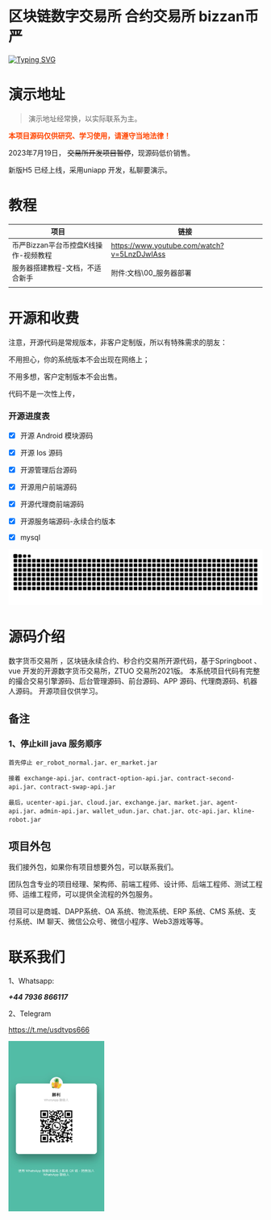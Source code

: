 # 区块链数字交易所 合约交易所 bizzan币严

[![Typing SVG](https://readme-typing-svg.herokuapp.com?font=Fira+Code&weight=200&size=16&pause=1000&width=502&lines=Hey%EF%BC%8CI+am+%E5%98%89%E7%A6%BE%E6%9C%9B%E5%B2%97+My+Telegram+is+%40usdtvps666)](https://git.io/typing-svg)

# 演示地址

> 演示地址经常换，以实际联系为主。

**<font color=OrangeRed>本项目源码仅供研究、学习使用，请遵守当地法律！</font>**

2023年7月19日， ~~交易所开发项目暂停~~，现源码低价销售。

新版H5 已经上线，采用uniapp 开发，私聊要演示。



# 教程

| 项目                                 | 链接                                        |
| ------------------------------------ | ------------------------------------------- |
| 币严Bizzan平台币控盘K线操作-视频教程 | https://www.youtube.com/watch?v=5LnzDJwIAss |
| 服务器搭建教程-文档，不适合新手      | 附件:文档\00_服务器部署                     |
|                                      |                                             |



# 开源和收费

注意，开源代码是常规版本，非客户定制版，所以有特殊需求的朋友：

不用担心，你的系统版本不会出现在网络上；

不用多想，客户定制版本不会出售。

代码不是一次性上传，

### 开源进度表

- [x] 开源 Android 模块源码
- [x] 开源 Ios 源码
- [x] 开源管理后台源码
- [x] 开源用户前端源码
- [x] 开源代理商前端源码
- [x] 开源服务端源码-永续合约版本
- [x] mysql



![find YOU](https://raw.githubusercontent.com/BEPb/BEPb/output/github-contribution-grid-snake.svg)

# 源码介绍
数字货币交易所 ，区块链永续合约、秒合约交易所开源代码，基于Springboot 、vue 开发的开源数字货币交易所，ZTUO 交易所2021版。
本系统项目代码有完整的撮合交易引擎源码、后台管理源码、前台源码、APP 源码、代理商源码、机器人源码。
开源项目仅供学习。

## 备注

### 1、停止kill java 服务顺序

`首先停止 er_robot_normal.jar、er_market.jar`

`接着 exchange-api.jar、contract-option-api.jar、contract-second-api.jar、contract-swap-api.jar`

`最后，ucenter-api.jar、cloud.jar、exchange.jar、market.jar、agent-api.jar、admin-api.jar、wallet_udun.jar、chat.jar、otc-api.jar、kline-robot.jar`

## 项目外包

我们接外包，如果你有项目想要外包，可以联系我们。

团队包含专业的项目经理、架构师、前端工程师、设计师、后端工程师、测试工程师、运维工程师，可以提供全流程的外包服务。

项目可以是商城、DAPP系统、OA 系统、物流系统、ERP 系统、CMS 系统、支付系统、IM 聊天、微信公众号、微信小程序、Web3游戏等等。

# 联系我们

1、Whatsapp: 

***‪+44 7936 866117‬***

2、Telegram

https://t.me/usdtvps666

<img src="https://raw.githubusercontent.com/bizzancoin/btc-eth-fil-contract-Exchange---ztuo/master/img/whatsapp.jpg" alt="whatsapp" style="zoom: 33%;" />
